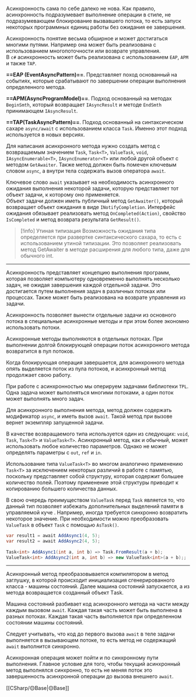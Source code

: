 Асинхронность сама по себе далеко не нова. Как правило, асинхронность подразумевает выполнение операции в стиле, не подразумевающем блокирование вызвавшего потока,
то есть запуск некоторых программных единиц работы без ожидания ее завершения.

Асинхронность понятие весьма обширное и может достигаться многими путями. Например она может быть реализована с использованием многопоточности или возврате управления.  
В `c#` асинхронность может быть реализована с использованием `EAP`,  `APM` и также `TAP`.

**==EAP (EventAsyncPattern)==**. Представляет поход основанный на событиях, которые срабатывают по завершении операции выполнения определенного метода.

**==APM(AsyncProgramModel)==**. Подход основанный на методах `BeginSmth`, который
возвращает `IAsyncResult` и методе `EndSmth` принимающем `IAsyncResult`. 

**==TAP(TaskAsyncPattern)==**. Подход основанный на синтаксическом сахаре `async/await`
с использованием класса `Task`. Именно этот подход используется в новых версиях.

Для написания асинхронного метода нужно создать метод с возвращаемым значением 
`Task`, `Task<T>`, `ValueTask`, `void`, `IAsyncEnumerable<T>`, `IAsyncEnumerator<T>` или
любой другой объект с методом `GetAwaiter`. Также метод должен быть помечен
ключевым словом `async`, а внутри тела содержать вызов оператора `await`.

Ключевое слово `await` указывает на необходимость асинхронного ожидания выполнения некоторой задачи, которую представляет тот объект задачи, к которому оно применяется.  
Объект задачи должен иметь публичный метод `GetAwaiter()`, который возвращает объект ожидания в виде `INotifyCompletion`. Интерфейс ожидания обязывает реализовать метод `OnCompleted(Action)`, свойство `IsCompleted` и метод возврата результата `GetResult()`.

>[!info] Утиная типизация
>Возможность ожидания типа определяется при развертке синтаксического сахара,
> то есть с использованием утиной типизации. Это позволяет реализовать метод GetAwaiter в методе расширения для любого типа, даже для обычного int.






---

Асинхронность представляет концепцию выполнения программ, которая позволяет компьютеру одновременно выполнять несколько задач, не ожидая завершения каждой отдельной задачи. Это достигается путем выполнения задач в различных потоках или процессах. Также может быть реализована на возврате управления из задачи.

Асинхронность позволяет вынести отдельные задачи из основного потока в специальные асинхронные методы и при этом более экономно использовать потоки. 

Асинхронные методы выполняются в отдельных потоках. При выполнении долгой блокирующей операции поток асинхронного метода возвратится в пул потоков.

Когда блокирующая операция завершается, для асинхронного метода опять выделяется поток из пула потоков, и асинхронный метод продолжает свою работу.

При работе с асинхронностью мы оперируем задачами библиотеки `TPL`. Одна задача может выполняться многими потоками, а один поток может выполнять много задач.

Для асинхронного выполнения метода, метод должен содержать модификатор `async`, и иметь вызов `await`. Такой метод при вызове вернет экземпляр запущенной задачи.

В качестве возвращаемого типа используется один из следующих: `void`, `Task`, `Task<T>` и `ValueTask<T>`. Асинхронный метод, как и обычный, может использовать любое количество параметров. Однако не может определять параметры с `out`, `ref` и `in`.

Использование типа `ValueTask<T>` во многом аналогично применению `Task<T>` за исключением некоторых различий в работе с памятью, поскольку представляет собой структуру, которая содержит большее количество полей. Поэтому применение этой структуры приводит к копированию большего количества данных.

В свою очередь преимуществом `ValueTask` перед `Task` является то, что данный тип позволяет избежать дополнительных выделений памяти в управляемой куче . Например, иногда требуется синхронно возвратить некоторое значение. При необходимости можно преобразовать `ValueTask` в объект `Task` с помощью `AsTask()`.

```c#
var result1 = await AddAsync1(4, 5);
var result2 = await AddAsync2(4, 5);
 
Task<int> AddAsync1(int a, int b) => Task.FromResult(a + b);
ValueTask<int> AddAsync2(int a, int b) => new ValueTask<int>(a + b);;
```

---

Асинхронный метод преобразовывается компилятором в метод заглушку, в которой происходит инициализация сгенерированного класса - машины состояний. Далее машина состояний запускается, а из метода возвращается созданный объект Тask.  
  
Машина состояний  разбивает код асинхронного метода на части между каждым вызовом `await`. Каждая такая часть может быть выполнена в разных потоках. Каждая такая часть выполняется при определенном состоянии машины состояний.

Следует учитывать, что код до первого вызова `await` в теле задачи выполняется в вызывающем потоке, то есть метод не содержащий `await` выполнится синхронно.

Асинхронная операция может пойти и по синхронному пути выполнения. Главное условие для того, чтобы текущий асинхронный метод выполнялся синхронно, то есть не меняя поток это завершенность асинхронной операции до вызова внешнего `await`.

[[СSharp/🟡Base|🟡Base]]